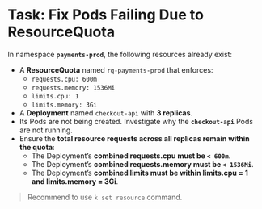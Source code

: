 # Task: Fix Pods Failing Due to ResourceQuota

In namespace **`payments-prod`**, the following resources already exist:

- A **ResourceQuota** named `rq-payments-prod` that enforces:
  - `requests.cpu: 600m`
  - `requests.memory: 1536Mi`
  - `limits.cpu: 1`
  - `limits.memory: 3Gi`
- A **Deployment** named `checkout-api` with **3 replicas**.
- Its Pods are not being created.  Investigate why the **`checkout-api`** Pods are not running.
- Ensure the **total resource requests across all replicas remain within the quota**:
   - The Deployment’s **combined requests.cpu must be `< 600m`**.  
   - The Deployment’s **combined requests.memory must be `< 1536Mi`**.  
   - The Deployment’s **combined limits must be within limits.cpu = 1 and limits.memory = 3Gi**.
 

> Recommend to use `k set resource` command.


  

